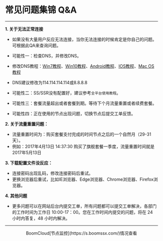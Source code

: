 # 常见问题集锦 Q&A
---
**1.  关于无法正常连接**

* 如果没有大量用户反应无法连接，当你无法连接的时候肯定是你自己的问题。可根据此QA来查询问题。
* 可能性一：检查DNS，并修改DNS。
* 修改DNS教程：[Win7教程](http://jingyan.baidu.com/article/f71d60375584591ab641d13c.html)、[Win10教程](http://jingyan.baidu.com/article/1612d50058aa86e20e1eee96.html)、[Android教程](http://jingyan.baidu.com/article/77b8dc7f9ffc1d6174eab6a6.html)、[IOS教程](http://jingyan.baidu.com/article/6525d4b155877dac7d2e9499.html)、[Mac OS教程](http://jingyan.baidu.com/article/fc07f9891f626712ffe519cf.html)
* DNS建议修改为114.114.114.114或8.8.8.8
* 可能性二：SS/SSR没有配置好，建议参考<code>全平台使用教程</code>。

* 可能性三：套餐流量超出或者套餐到期。等待下个月流量重置或者续费套餐。
* 可能性四：正在使用的节点出现问题，切换节点后提交工单反馈。

**2. 关于流量重置问题：**

* 流量重置时间为：购买套餐支付完成的时间节点之后的一个自然月（29-31天）。 
* 例如：2017年4月13日 14:37:30 购买了旗舰套餐一季度，流量重置时间就是2017年5月13日

**3. 下载配置文件没反应：**

* 连接密码出现乱码，修改连接密码后重试。
* 更换浏览器后重试，比如IE浏览器、Edge浏览器、Chrome浏览器、Firefox浏览器。

**4. 其他问题**

* 更多问题可以在网站后台内提交工单，所有问题都可以提交工单解决，各部门的工作时间为工作日 10:00-17：00。您在工作时间内提交的问题，将在 24 小时内答复，48 小时内解决。 
 
---

<center> BoomCloud[节点监控](https://s.boomssx.com/)情况查看 <center>
